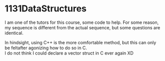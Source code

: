 # 1131DataStructures
I am one of the tutors for this course, some code to help.
For some reason, my sequence is different from the actual sequence, but some questions are identical.  

In hindsight, using C++ is the more comfortable method, but this can only be feltafter agonizing how to do so in C.    
I do not think I could declare a vector struct in C ever again XD

